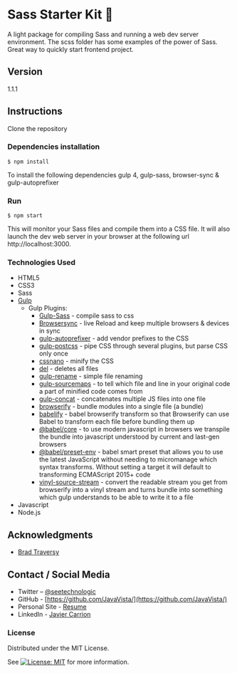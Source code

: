 # Sass Starter Kit 💁

A light package for compiling Sass and running a web dev server environment. The scss folder has some examples of the power of Sass. Great way to quickly start frontend project.

## Version

1.1.1

## Instructions

Clone the repository

### Dependencies installation

`$ npm install`

To install the following dependencies gulp 4, gulp-sass, browser-sync & gulp-autoprefixer

### Run

`$ npm start`

This will monitor your Sass files and compile them into a CSS file. It will also launch the dev web server in your browser at the following url http://localhost:3000.


### Technologies Used

* HTML5
* CSS3
* Sass
* [Gulp](https://gulpjs.com/)
  * Gulp Plugins:
    * [Gulp-Sass](https://www.npmjs.com/package/gulp-sass) - compile sass to css
    * [Browsersync](https://browsersync.io/docs/gulp) - live Reload and keep multiple browsers & devices in sync
    * [gulp-autoprefixer](https://www.npmjs.com/package/gulp-autoprefixer) - add vendor prefixes to the CSS
    * [gulp-postcss](https://github.com/postcss/gulp-postcss) - pipe CSS through several plugins, but parse CSS only once
    * [cssnano](https://cssnano.co/) - minify the CSS
    * [del](https://www.npmjs.com/package/del) - deletes all files
    * [gulp-rename](https://www.npmjs.com/package/gulp-rename) - simple file renaming
    * [gulp-sourcemaps](https://www.npmjs.com/package/gulp-sourcemaps) -  to tell which file and line in your original code a part of minified code comes from
    * [gulp-concat](https://www.npmjs.com/package/gulp-concat) -  concatenates multiple JS files into one file
    * [browserify](http://browserify.org/) -  bundle modules into a single file (a bundle)
    * [babelify](https://www.npmjs.com/package/babelify) - babel browserify transform so that Browserify can use Babel to transform each file before bundling them up
    * [@babel/core](https://babeljs.io/docs/en/babel-core) - to use modern javascript in browsers we transpile the bundle into javascript understood by current and last-gen browsers
    * [@babel/preset-env](https://babeljs.io/docs/en/next/babel-preset-env.html) - babel smart preset that allows you to use the latest JavaScript without needing to micromanage which syntax transforms. Without setting a target it will default to transforming ECMAScript 2015+ code
    * [vinyl-source-stream](https://www.npmjs.com/package/vinyl-source-stream) - convert the readable stream you get from browserify into a vinyl stream and turns bundle into something which gulp understands to be able to write it to a file
* Javascript
* Node.js

## Acknowledgments

* [Brad Traversy](https://www.youtube.com/watch?v=rmXVmfx3rNo&t=105s)

## Contact / Social Media

* Twitter – [@seetechnologic](https://twitter.com/seetechnologic)
* GitHub - [https://github.com/JavaVista/](https://github.com/JavaVista/)
* Personal Site - [Resume](http://www.techno-logic.us/)
* LinkedIn - [Javier Carrion](https://www.linkedin.com/in/technologic)

### License

Distributed under the MIT License.

See [![License: MIT](https://img.shields.io/badge/License-MIT-yellow.svg)](LICENSE.md)
for more information.
